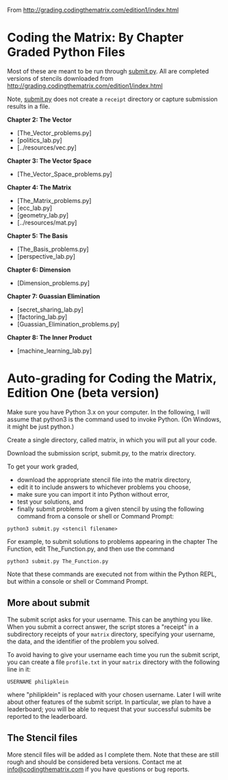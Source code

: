 From http://grading.codingthematrix.com/edition1/index.html

# Coding the Matrix: By Chapter Graded Python Files

Most of these are meant to be run through [submit.py](submit.py). All are completed versions of stencils downloaded from http://grading.codingthematrix.com/edition1/index.html

Note, [submit.py](submit.py) does not create a `receipt` directory or capture submission results in a file.

**Chapter 2: The Vector**

 * [The_Vector_problems.py]
 * [politics_lab.py]
 * [../resources/vec.py]

**Chapter 3: The Vector Space**

 * [The_Vector_Space_problems.py]

**Chapter 4: The Matrix**

 * [The_Matrix_problems.py]
 * [ecc_lab.py]
 * [geometry_lab.py]
 * [../resources/mat.py]

**Chapter 5: The Basis**

 * [The_Basis_problems.py]
 * [perspective_lab.py]

**Chapter 6: Dimension**

 * [Dimension_problems.py]

**Chapter 7: Guassian Elimination**

 * [secret_sharing_lab.py]
 * [factoring_lab.py]
 * [Guassian_Elimination_problems.py]

**Chapter 8: The Inner Product**

 * [machine_learning_lab.py]

# Auto-grading for Coding the Matrix, Edition One (beta version)

Make sure you have Python 3.x on your computer.  In the following, I will assume that python3 is the command used to invoke Python.  (On Windows, it might be just python.)

Create a single directory, called matrix, in which you will put all your code.

Download the submission script, submit.py, to the matrix directory.

To get your work graded, 

 * download the appropriate stencil file into the matrix directory,
 * edit it to include answers to whichever problems you choose,
 * make sure you can import it into Python without error,
 * test your solutions, and
 * finally submit problems from a given stencil by using the following command from a console or shell or Command Prompt:

`python3 submit.py <stencil filename>`

For example, to submit solutions to problems appearing in the chapter The Function, edit The_Function.py, and then use the command

`python3 submit.py The_Function.py`

Note that these commands are executed not from within the Python REPL, but within a console or shell or Command Prompt.

## More about submit

The submit script asks for your username. This can be anything you like. When you submit a correct answer, the script stores a "receipt" in a subdirectory receipts of your `matrix` directory, specifying your username, the data, and the identifier of the problem you solved. 

To avoid having to give your username each time you run the submit script, you can create a file `profile.txt` in your `matrix` directory with the following line in it:

`USERNAME philipklein` 

where "philipklein" is replaced with your chosen username. Later I will write about other features of the submit script. In particular, we plan to have a leaderboard; you will be able to request that your successful submits be reported to the leaderboard.

## The Stencil files

More stencil files will be added as I complete them.  Note that these are still rough and should be considered beta versions.  Contact me at info@codingthematrix.com if you have questions or bug reports. 